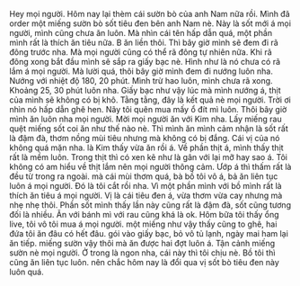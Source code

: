 Hey mọi người. Hôm nay lại thèm cái sườn bò của anh Nam nữa rồi. Mình đã order một miếng sườn bò sốt tiêu đen bên anh Nam nè. Này là sốt mới á mọi người, mình cũng chưa ăn luôn. Mà nhìn cái tên hấp dẫn quá, một phần mình rất là thích ăn tiêu nữa. B ăn liền thôi. Thì bây giờ mình sẽ đem đi rã đông trước nha. Mà mọi người cũng có thể rã đông tự nhiên nữa. Khi rã đông xong bắt đầu mình sẽ sắp ra giấy bạc nè. Hình như là nó chưa có rã lắm á mọi người. Mà lười quá, thôi bây giờ mình đem đi nướng luôn nha. Nướng với nhiệt độ 180, 20 phút. Mình trừ hao luôn, mình chưa rã xong. Khoảng 25, 30 phút luôn nha. Giấy bạc như vậy lúc mà mình nướng á, thịt của mình sẽ không có bị khô. Tằng tằng, đây là kết quả nè mọi người. Trời ơi nhìn nó hấp dẫn ghê hen. Nãy tôi quên mua mấy ổ đít mì luôn. Thôi bây giờ mình ăn luôn nha mọi người. Mời mọi người ăn với Kim nha. Lấy miếng rau quệt miếng sốt coi ăn như thế nào nè. Thì mình ăn mình cảm nhận là sốt rất là đậm đà, thơm nồng mùi tiêu nhưng mà không có bị đắng. Cái vị của nó không quá mặn nha. là Kim thấy vừa ăn rồi á. Về phần thịt á, mình thấy thịt rất là mềm luôn. Trong thịt thì có xen kẽ như là gân với lại mỡ hay sao á. Tôi không có am hiểu về thịt lắm nên mọi người thông cảm. Ướp á thì thấm rất là đều từ trong ra ngoài. mà cái mùi thơm quá, bà bồ tôi vô á, bả ăn liên tục luôn á mọi người. Đó là tôi cắt rồi nha. Vì một phần mình với bồ mình rất là thích ăn tiêu á mọi người. Vị là cái tiêu đen á, vừa thơm vừa cay nhưng mà nhẹ nhẹ thôi. Phần sốt mình thấy lần này cũng rất là đậm đà, sốt cũng tương đối là nhiều. Ăn với bánh mì với rau cũng khá là ok. Hôm bữa tôi thấy ổng live, tôi vô tôi mua á mọi người. một miếng như vậy thấy cũng to ghê, hai đứa tôi ăn đâu có hết đâu. gói vào giấy bạc, bỏ vô tủ lạnh, ngày mai ham lại ăn tiếp. miếng sườn vậy thôi mà ăn được hai đợt luôn á. Tận cảnh miếng sườn nè mọi người. Ở trong là ngon nha, cái này thì tôi chịu nè. Bồ tôi thì cũng ăn liên tục luôn. nên chắc hôm nay là đổi qua vị sốt bò tiêu đen này luôn quá.